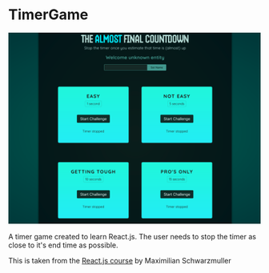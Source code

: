# TimerGame 
![TimerGame!](/public/game-preview.png)

A timer game created to learn React.js. The user needs to stop the timer as close to it's end time as possible.

This is taken from the [React.js course](https://www.udemy.com/course/react-the-complete-guide-incl-redux) by Maximilian Schwarzmuller
